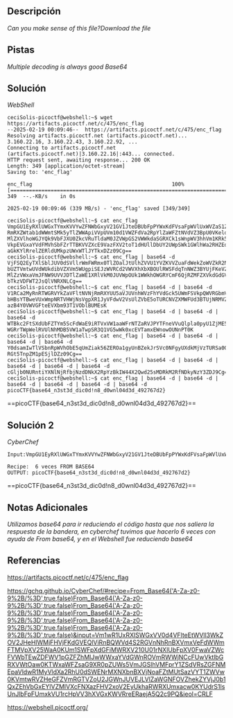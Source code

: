 
## Descripción

*Can you make sense of this file?Download the file*

## Pistas

*Multiple decoding is always good
Base64*
## Solución

*WebShell*

```
ceciSolis-picoctf@webshell:~$ wget https://artifacts.picoctf.net/c/475/enc_flag
--2025-02-19 00:09:46--  https://artifacts.picoctf.net/c/475/enc_flag
Resolving artifacts.picoctf.net (artifacts.picoctf.net)... 3.160.22.16, 3.160.22.43, 3.160.22.92, ...
Connecting to artifacts.picoctf.net (artifacts.picoctf.net)|3.160.22.16|:443... connected.
HTTP request sent, awaiting response... 200 OK
Length: 349 [application/octet-stream]
Saving to: 'enc_flag'

enc_flag                                             100%[===================================================================================================================>]     349  --.-KB/s    in 0s      

2025-02-19 00:09:46 (339 MB/s) - 'enc_flag' saved [349/349]

ceciSolis-picoctf@webshell:~$ cat enc_flag
VmpGU1EyRXlUWGxTYmxKVVYwZFNWbGxyV21GV1JteDBUbFpPYWxKdFVsaFpWVlUxWVZaS1ZWWnVh
RmRXZWtab1dWWmtSMk5yTlZWWApiVVpUVm10d1VWZFdVa2RpYlZaWFZtNVdVZ3BpU0VKeldWUkNk
MlZXVlhoWGJYQk9VbFJXU0ZkcVRuTldaM0JZVWpGS2VWWkdaSGRXCk1sWnpWV3hhVm1KRk5XOVVW
VkpEVGxaYVdFMVhSbFZrTTBKVVZXcE9VazFXV2toT1dHUllDbUY2UWpSWk1GWlhWa2RHZEdWRlZs
aGkKYlRrelZERldUMkpzUWxWTlJYTkxDZz09Cg==
ceciSolis-picoctf@webshell:~$ cat enc_flag | base64 -d 
VjFSQ2EyTXlSblJUV0dSVllrWmFWRmx0TlZOalJtUlhZVVU1YVZKVVZuaFdWekZoWVZkR2NrNVVX
bUZTVmtwUVdWUkdibVZXVm5WUgpiSEJzWVRCd2VWVXhXbXBOUlRWSFdqTnNWZ3BYUjFKeVZGZHdW
MlZzVWxaVmJFNW9UVVJDTlZaWE1XRlVkM0JUVWpOUk1WWkhOWGRYCmF6QjRZMFZXVkdGdGVFVlhi
bTkzVDFWT2JsQlVNRXNLCg==
ceciSolis-picoctf@webshell:~$ cat enc_flag | base64 -d | base64 -d
V1RCa2MyRnRTWGRVYkZaVFltNVNjRmRXYUU5aVJUVnhWVzFhYVdGck5UWmFSVkpQWVRGbmVWVnVR
bHBsYTBweVUxWmpNRTVHWjNsVgpXR1JyVFdwV2VsUlZVbE5oTURCNVZXMWFUd3BTUjNRMVZHNXdX
azB4Y0VWVGFteEVXbm93T1VOblBUMEsK
ceciSolis-picoctf@webshell:~$ cat enc_flag | base64 -d | base64 -d | base64 -d 
WTBkc2FtSXdUbFZTYm5ScFdWaE9iRTVxVW1aaWFrNTZaRVJPYTFneVVuQlpla0pyU1ZjME5GZ3lV
WGRrTWpWelRVUlNhMDB5VW1aTwpSR3Q1VG5wWk0xcEVTamxEWnowOUNnPT0K
ceciSolis-picoctf@webshell:~$ cat enc_flag | base64 -d | base64 -d | base64 -d | base64 -d
Y0dsamIwTlVSbnRpWVhObE5qUmZiak56ZEROa1gyUnBZekJrSVc0NFgyUXdkMjVzTURSa00yUmZO
RGt5TnpZM1pESjlDZz09Cg==
ceciSolis-picoctf@webshell:~$ cat enc_flag | base64 -d | base64 -d | base64 -d | base64 -d | base64 -d
cGljb0NURntiYXNlNjRfbjNzdDNkX2RpYzBkIW44X2Qwd25sMDRkM2RfNDkyNzY3ZDJ9Cg==
ceciSolis-picoctf@webshell:~$ cat enc_flag | base64 -d | base64 -d | base64 -d | base64 -d | base64 -d | base64 -d
picoCTF{base64_n3st3d_dic0d!n8_d0wnl04d3d_492767d2}

```
==picoCTF{base64_n3st3d_dic0d!n8_d0wnl04d3d_492767d2}==

## Solución 2

*CyberChef*

```
Input:VmpGU1EyRXlUWGxTYmxKVVYwZFNWbGxyV21GV1JteDBUbFpPYWxKdFVsaFpWVlUxWVZaS1ZWWnVhRmRXZWtab1dWWmtSMk5yTlZWWApiVVpUVm10d1VWZFdVa2RpYlZaWFZtNVdVZ3BpU0VKeldWUkNkMlZXVlhoWGJYQk9VbFJXU0ZkcVRuTldaM0JZVWpGS2VWWkdaSGRXCk1sWnpWV3hhVm1KRk5XOVVWVkpEVGxaYVdFMVhSbFZrTTBKVVZXcE9VazFXV2toT1dHUllDbUY2UWpSWk1GWlhWa2RHZEdWRlZsaGkKYlRrelZERldUMkpzUWxWTlJYTkxDZz09Cg==

Recipe:  6 veces FROM BASE64
OUTPUT: picoCTF{base64_n3st3d_dic0d!n8_d0wnl04d3d_492767d2}
```
==picoCTF{base64_n3st3d_dic0d!n8_d0wnl04d3d_492767d2}==

## Notas Adicionales

*Utilizamos base64 para ir reduciendo el código hasta que nos saliera la respuesta de la bandera, en cyberchef  tuvimos que hacerlo 6 veces con ayuda de From base64, y en el Webshell fue reduciendo base64*
## Referencias 
https://artifacts.picoctf.net/c/475/enc_flag

https://gchq.github.io/CyberChef/#recipe=From_Base64('A-Za-z0-9%2B/%3D',true,false)From_Base64('A-Za-z0-9%2B/%3D',true,false)From_Base64('A-Za-z0-9%2B/%3D',true,false)From_Base64('A-Za-z0-9%2B/%3D',true,false)From_Base64('A-Za-z0-9%2B/%3D',true,false)From_Base64('A-Za-z0-9%2B/%3D',true,false)&input=Vm1wR1UxRXlSWGxVV0d4VFlteEtWVll3WkZOV2JHeHlWMjFHVjFKdGVEQlViRnBQWVd4S2RGVnNhRnBXVmxVeFdWWmFTMVpXV25WaA0KUm1SWFpXdGFiMWRXV210U01rNXlUbFpXV0FwaVZWcFVWbTEwZDFWV1pGZFZhMlJwWWxaYVdGWnROVmRWWjNCcFUwVktlbGRXVWtOaw0KTWxaWFZsaG9XR0pZUWs5VmJGSlhVMFprY1ZSdVRsZGFNMEpaVldwR1MyVldXa2RhU0dSWENrMXNXbnBXVjNoaFZtMUtSazVYT1ZWVw0KVmtwRVZHeGFZVmRGTVZoU2JGWnJUVEJLVlZaWGNFOVZhekZYVjJ0b1QxZEhVbGxEYlVZMlVXcFNXazFHV2xoV2EyUkhaRWRXUmxacw0KYUdrS1lsUnJlbFpFUmxkVU1rcHpVV3hXVGxKWVRreERaejA5Q2c9PQ&ieol=CRLF

https://webshell.picoctf.org/